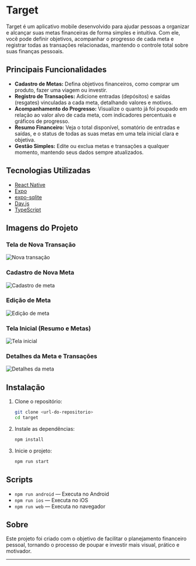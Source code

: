 # Target

Target é um aplicativo mobile desenvolvido para ajudar pessoas a organizar e alcançar suas metas financeiras de forma simples e intuitiva. Com ele, você pode definir objetivos, acompanhar o progresso de cada meta e registrar todas as transações relacionadas, mantendo o controle total sobre suas finanças pessoais.

## Principais Funcionalidades

- **Cadastro de Metas:** Defina objetivos financeiros, como comprar um produto, fazer uma viagem ou investir.
- **Registro de Transações:** Adicione entradas (depósitos) e saídas (resgates) vinculadas a cada meta, detalhando valores e motivos.
- **Acompanhamento do Progresso:** Visualize o quanto já foi poupado em relação ao valor alvo de cada meta, com indicadores percentuais e gráficos de progresso.
- **Resumo Financeiro:** Veja o total disponível, somatório de entradas e saídas, e o status de todas as suas metas em uma tela inicial clara e objetiva.
- **Gestão Simples:** Edite ou exclua metas e transações a qualquer momento, mantendo seus dados sempre atualizados.

## Tecnologias Utilizadas

- [React Native](https://reactnative.dev/)
- [Expo](https://expo.dev/)
- [expo-sqlite](https://docs.expo.dev/versions/latest/sdk/sqlite/)
- [Day.js](https://day.js.org/)
- [TypeScript](https://www.typescriptlang.org/)

## Imagens do Projeto

### Tela de Nova Transação
![Nova transação](./docs/screenshots/nova-transacao.png)

### Cadastro de Nova Meta
![Cadastro de meta](./docs/screenshots/cadastro-meta.png)

### Edição de Meta
![Edição de meta](./docs/screenshots/edicao-meta.png)

### Tela Inicial (Resumo e Metas)
![Tela inicial](./docs/screenshots/tela-inicial.png)

### Detalhes da Meta e Transações
![Detalhes da meta](./docs/screenshots/detalhes-meta.png)

## Instalação

1. Clone o repositório:
   ```sh
   git clone <url-do-repositorio>
   cd target
   ```

2. Instale as dependências:
   ```sh
   npm install
   ```

3. Inicie o projeto:
   ```sh
   npm run start
   ```

## Scripts

- `npm run android` — Executa no Android
- `npm run ios` — Executa no iOS
- `npm run web` — Executa no navegador

## Sobre

Este projeto foi criado com o objetivo de facilitar o planejamento financeiro pessoal, tornando o processo de poupar e investir mais visual, prático e motivador.

---
